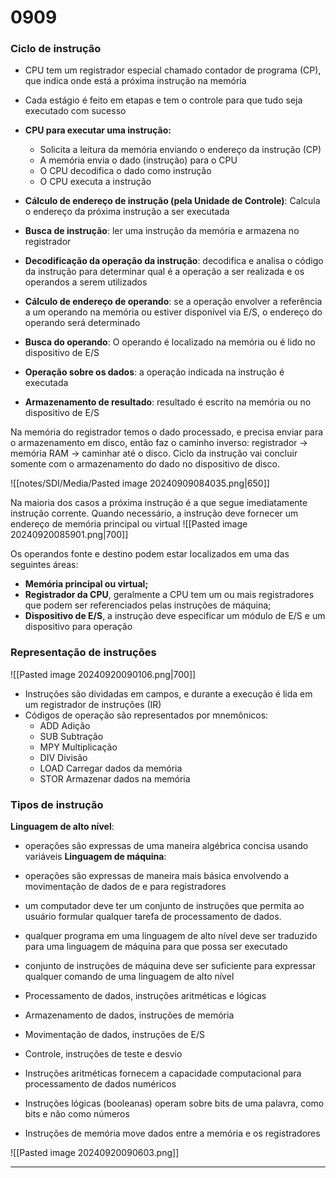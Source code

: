 # 0909
### Ciclo de instrução
- CPU tem um registrador especial chamado contador de programa (CP), que indica onde está a próxima instrução na memória
- Cada estágio é feito em etapas e tem o controle para que tudo seja executado com sucesso

- **CPU para executar uma instrução:**
	- Solicita a leitura da memória enviando o endereço da instrução (CP)
	- A memória envia o dado (instrução) para o CPU
	- O CPU decodifica o dado como instrução
	- O CPU executa a instrução
- **Cálculo de endereço de instrução (pela Unidade de Controle)**: Calcula o endereço da próxima instrução a ser
executada
- **Busca de instrução**: ler uma instrução da memória e armazena no registrador
- **Decodificação da operação da instrução**: decodifica e analisa o código da instrução para determinar qual é a operação a ser realizada e os operandos a serem utilizados
- **Cálculo de endereço de operando**:  se a operação envolver a referência a um operando na memória ou estiver disponível via E/S, o endereço do operando será determinado 
- **Busca do operando**: O operando é localizado na memória ou é lido no dispositivo de E/S
- **Operação sobre os dados**: a operação indicada na instrução é executada
- **Armazenamento de resultado**: resultado é escrito na memória ou no dispositivo de E/S

Na memória do registrador temos o dado processado, e precisa enviar para o armazenamento em disco, então faz o caminho inverso: registrador -> memória RAM -> caminhar até o disco. Ciclo da instrução vai concluir somente com o armazenamento do dado no dispositivo de disco.

![[notes/SDI/Media/Pasted image 20240909084035.png|650]]

Na maioria dos casos a próxima instrução é a que segue imediatamente instrução corrente. Quando necessário, a instrução deve fornecer um endereço de memória principal ou virtual
![[Pasted image 20240920085901.png|700]]

Os operandos fonte e destino podem estar localizados em uma das seguintes áreas:
- **Memória principal ou virtual;**
- **Registrador da CPU**, geralmente a CPU tem um ou mais registradores que podem ser referenciados pelas instruções de máquina;
- **Dispositivo de E/S**, a instrução deve especificar um módulo de E/S e um dispositivo para operação

### Representação de instruções 
![[Pasted image 20240920090106.png|700]]
- Instruções são dividadas em campos, e durante a execução é lida em um registrador de instruções (IR)
- Códigos de operação são representados por mnemônicos:
	- ADD Adição
	- SUB Subtração
	- MPY Multiplicação
	- DIV Divisão
	- LOAD Carregar dados da memória
	- STOR Armazenar dados na memória

### Tipos de instrução

**Linguagem de alto nível**:
- operações são expressas de uma maneira algébrica concisa  usando variáveis
**Linguagem de máquina**:
- operações são expressas de maneira mais básica  envolvendo a movimentação de dados de e para registradores

- um computador deve ter um conjunto de instruções  que permita ao usuário formular qualquer tarefa de processamento de dados.
- qualquer programa em uma linguagem de alto nível  deve ser traduzido para uma linguagem de máquina para que possa ser executado
- conjunto de instruções de máquina deve ser suficiente para expressar qualquer comando de uma linguagem de alto nível

- Processamento de dados, instruções aritméticas e lógicas
- Armazenamento de dados, instruções de memória
- Movimentação de dados, instruções de E/S
- Controle, instruções de teste e desvio

- Instruções aritméticas fornecem a capacidade computacional para processamento de dados numéricos
- Instruções lógicas (booleanas) operam sobre bits de uma palavra, como bits e não como números
- Instruções de memória move dados entre a memória e os registradores

![[Pasted image 20240920090603.png]]
___
